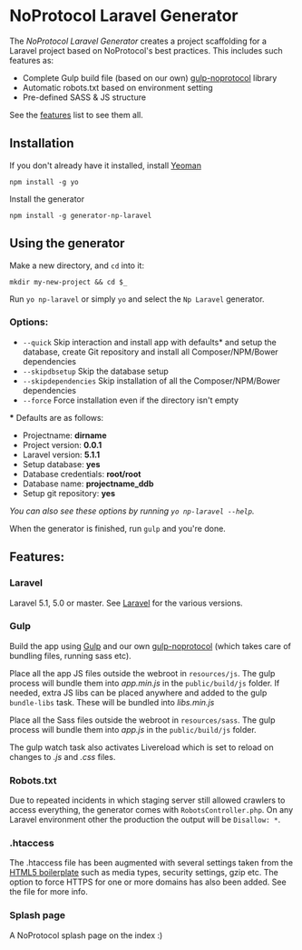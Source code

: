 # NoProtocol Laravel Generator

The *NoProtocol Laravel Generator* creates a project scaffolding for a Laravel project based on NoProtocol's best practices. This includes such features as:

* Complete Gulp build file (based on our own) [gulp-noprotocol](https://github.com/NoProtocol/gulp-noprotocol) library
* Automatic robots.txt based on environment setting
* Pre-defined SASS & JS structure

See the [features](#features) list to see them all.

## Installation

If you don't already have it installed, install [Yeoman](http://yeoman.io)

	npm install -g yo

Install the generator

	npm install -g generator-np-laravel

## Using the generator

Make a new directory, and `cd` into it:

	mkdir my-new-project && cd $_

Run `yo np-laravel` or simply `yo` and select the `Np Laravel` generator.

### Options:

* `--quick` Skip interaction and install app with defaults* and setup the database, create Git repository and install all Composer/NPM/Bower dependencies
* `--skipdbsetup` Skip the database setup
* `--skipdependencies` Skip installation of all the Composer/NPM/Bower dependencies
* `--force` Force installation even if the directory isn't empty

__\*__ Defaults are as follows:

* Projectname: __dirname__
* Project version: __0.0.1__
* Laravel version: __5.1.1__
* Setup database: __yes__
* Database credentials: __root/root__
* Database name: __projectname_ddb__
* Setup git repository: __yes__


*You can also see these options by running `yo np-laravel --help`.*

When the generator is finished, run `gulp` and you're done.

## Features:

### Laravel
Laravel 5.1, 5.0 or master. See [Laravel](http://laravel.com/) for the various versions.

### Gulp
Build the app using [Gulp](http://gulpjs.com/) and our own [gulp-noprotocol](https://github.com/NoProtocol/gulp-noprotocol) (which takes care of bundling files, running sass etc).

Place all the app JS files outside the webroot in `resources/js`. The gulp process will bundle them into *app.min.js* in the `public/build/js` folder. If needed, extra JS libs can be placed anywhere and added to the gulp `bundle-libs` task. These will be bundled into *libs.min.js*

Place all the Sass files outside the webroot in `resources/sass`. The gulp process will bundle them into *app.js* in the `public/build/js` folder.

The gulp watch task also activates Livereload which is set to reload on changes to *.js* and *.css* files.

### Robots.txt
Due to repeated incidents in which staging server still allowed crawlers to access everything, the generator comes with `RobotsController.php`. On any Laravel environment other the production the output will be `Disallow: *`.

### .htaccess
The .htaccess file has been augmented with several settings taken from the [HTML5 boilerplate](https://github.com/h5bp/server-configs-apache/blob/master/dist/.htaccess) such as media types, security settings, gzip etc. The option to force HTTPS for one or more domains has also been added. See the file for more info.

### Splash page
A NoProtocol splash page on the index :)
